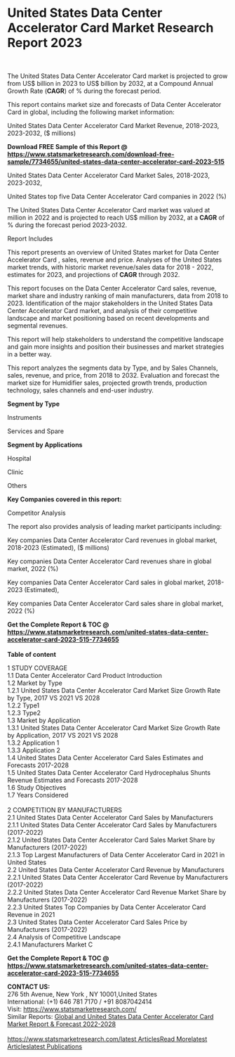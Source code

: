 <h1>United States Data Center Accelerator Card Market Research Report 2023</h1><br/><p>The United States Data Center Accelerator Card market is projected to grow from US$ billion in 2023 to US$ billion by 2032, at a Compound Annual Growth Rate (<strong>CAGR</strong>) of % during the forecast period.</p><p>This report contains market size and forecasts of Data Center Accelerator Card in global, including the following market information:</p><p>United States Data Center Accelerator Card Market Revenue, 2018-2023, 2023-2032, ($ millions)</p><p><strong>Download FREE Sample of this Report @ <a href="https://www.statsmarketresearch.com/download-free-sample/7734655/united-states-data-center-accelerator-card-2023-515">https://www.statsmarketresearch.com/download-free-sample/7734655/united-states-data-center-accelerator-card-2023-515</a></strong></p><p>United States Data Center Accelerator Card Market Sales, 2018-2023, 2023-2032,</p><p>United States top five Data Center Accelerator Card companies in 2022 (%)</p><p>The United States Data Center Accelerator Card market was valued at million in 2022 and is projected to reach US$ million by 2032, at a <strong>CAGR</strong> of % during the forecast period 2023-2032.</p><p>Report Includes</p><p>This report presents an overview of United States market for Data Center Accelerator Card , sales, revenue and price. Analyses of the United States market trends, with historic market revenue/sales data for 2018 - 2022, estimates for 2023, and projections of <strong>CAGR</strong> through 2032.</p><p>This report focuses on the Data Center Accelerator Card sales, revenue, market share and industry ranking of main manufacturers, data from 2018 to 2023. Identification of the major stakeholders in the United States Data Center Accelerator Card market, and analysis of their competitive landscape and market positioning based on recent developments and segmental revenues.</p><p>This report will help stakeholders to understand the competitive landscape and gain more insights and position their businesses and market strategies in a better way.</p><p>This report analyzes the segments data by Type, and by Sales Channels, sales, revenue, and price, from 2018 to 2032. Evaluation and forecast the market size for Humidifier sales, projected growth trends, production technology, sales channels and end-user industry.</p><p><strong>Segment by Type</strong></p><p>Instruments</p><p>Services and Spare</p><p><strong> Segment <strong><strong>by Applications</strong></strong></strong></p><p>Hospital</p><p>Clinic</p><p>Others</p><p><strong>Key Companies covered in this report:</strong></p><p>Competitor Analysis</p><p>The report also provides analysis of leading market participants including:</p><p>Key companies Data Center Accelerator Card revenues in global market, 2018-2023 (Estimated), ($ millions)</p><p>Key companies Data Center Accelerator Card revenues share in global market, 2022 (%)</p><p>Key companies Data Center Accelerator Card sales in global market, 2018-2023 (Estimated),</p><p>Key companies Data Center Accelerator Card sales share in global market, 2022 (%)</p><div><b>Get the Complete Report & TOC @ <a href="https://www.statsmarketresearch.com/united-states-data-center-accelerator-card-2023-515-7734655">https://www.statsmarketresearch.com/united-states-data-center-accelerator-card-2023-515-7734655</a></b></div><br><b>Table of content</b><p>1 STUDY COVERAGE<br />1.1 Data Center Accelerator Card Product Introduction<br />1.2 Market by Type<br />1.2.1 United States Data Center Accelerator Card Market Size Growth Rate by Type, 2017 VS 2021 VS 2028<br />1.2.2 Type1<br />1.2.3 Type2<br />1.3 Market by Application<br />1.3.1 United States Data Center Accelerator Card Market Size Growth Rate by Application, 2017 VS 2021 VS 2028<br />1.3.2 Application 1<br />1.3.3 Application 2<br />1.4 United States Data Center Accelerator Card Sales Estimates and Forecasts 2017-2028<br />1.5 United States Data Center Accelerator Card Hydrocephalus Shunts Revenue Estimates and Forecasts 2017-2028<br />1.6 Study Objectives<br />1.7 Years Considered<br /><br />2 COMPETITION BY MANUFACTURERS<br />2.1 United States Data Center Accelerator Card Sales by Manufacturers<br />2.1.1 United States Data Center Accelerator Card Sales by Manufacturers (2017-2022)<br />2.1.2 United States Data Center Accelerator Card Sales Market Share by Manufacturers (2017-2022)<br />2.1.3 Top Largest Manufacturers of Data Center Accelerator Card in 2021 in United States<br />2.2 United States Data Center Accelerator Card Revenue by Manufacturers<br />2.2.1 United States Data Center Accelerator Card Revenue by Manufacturers (2017-2022)<br />2.2.2 United States Data Center Accelerator Card Revenue Market Share by Manufacturers (2017-2022)<br />2.2.3 United States Top Companies by Data Center Accelerator Card Revenue in 2021<br />2.3 United States Data Center Accelerator Card Sales Price by Manufacturers (2017-2022)<br />2.4 Analysis of Competitive Landscape<br />2.4.1 Manufacturers Market C<br><div><b>Get the Complete Report & TOC @ <a href="https://www.statsmarketresearch.com/united-states-data-center-accelerator-card-2023-515-7734655">https://www.statsmarketresearch.com/united-states-data-center-accelerator-card-2023-515-7734655</a></b></div></p> <b>CONTACT US:</b><br>276 5th Avenue, New York , NY 10001,United States<br>International: (+1) 646 781 7170 / +91 8087042414<br>Visit: <a href="https://www.statsmarketresearch.com/">https://www.statsmarketresearch.com/</a><br>Similar Reports: <a href="https://www.statsmarketresearch.com/united-states-data-center-accelerator-card-2023-515-7734655">Global and United States Data Center Accelerator Card Market Report & Forecast 2022-2028</a><br/><br/><a href="https://gyeongbokgung.com">https://www.statsmarketresearch.com/</a><a href="https://hallyeomaritime.com">latest Articles</a><a href="https://jingwansa.com">Read More</a><a href=https://nguoiviet.jp/">latest Articles</a><a href="https://www.intelmarketresearch.com/">latest Publications</a>